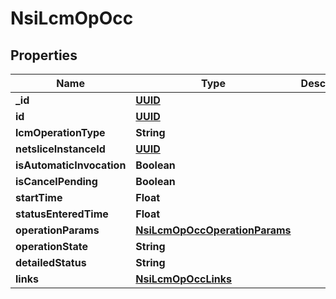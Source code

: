 # NsiLcmOpOcc

## Properties
Name | Type | Description | Notes
------------ | ------------- | ------------- | -------------
**_id** | [**UUID**](UUID.md) |  |  [optional]
**id** | [**UUID**](UUID.md) |  |  [optional]
**lcmOperationType** | **String** |  |  [optional]
**netsliceInstanceId** | [**UUID**](UUID.md) |  |  [optional]
**isAutomaticInvocation** | **Boolean** |  |  [optional]
**isCancelPending** | **Boolean** |  |  [optional]
**startTime** | **Float** |  |  [optional]
**statusEnteredTime** | **Float** |  |  [optional]
**operationParams** | [**NsiLcmOpOccOperationParams**](NsiLcmOpOccOperationParams.md) |  |  [optional]
**operationState** | **String** |  |  [optional]
**detailedStatus** | **String** |  |  [optional]
**links** | [**NsiLcmOpOccLinks**](NsiLcmOpOccLinks.md) |  |  [optional]
